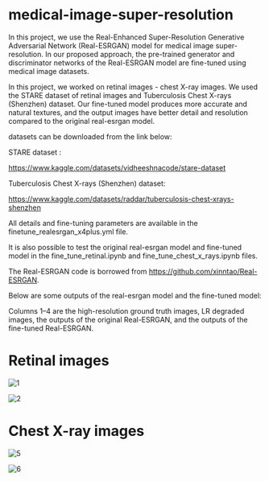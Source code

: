 # medical-image-super-resolution
 
In this project, we use the Real-Enhanced Super-Resolution Generative Adversarial Network (Real-ESRGAN) model for medical image super-resolution.
In our proposed approach, the pre-trained generator and discriminator networks of the 
Real-ESRGAN model are fine-tuned using medical image datasets.

In this project, we worked on retinal images - chest X-ray images. We used the STARE dataset of retinal images and Tuberculosis Chest X-rays (Shenzhen) dataset.
Our fine-tuned model produces more accurate and natural textures, and the output images have better detail and resolution compared to the original real-esrgan model.

datasets can be downloaded from the link below: 

STARE dataset :

https://www.kaggle.com/datasets/vidheeshnacode/stare-dataset

Tuberculosis Chest X-rays (Shenzhen) dataset:

https://www.kaggle.com/datasets/raddar/tuberculosis-chest-xrays-shenzhen

All details and fine-tuning parameters are available in the finetune_realesrgan_x4plus.yml file.

It is also possible to test the original real-esrgan model and fine-tuned model in the fine_tune_retinal.ipynb and fine_tune_chest_x_rays.ipynb files.

The Real-ESRGAN code is borrowed from https://github.com/xinntao/Real-ESRGAN.

Below are some outputs of the real-esrgan model and the fine-tuned model:

Columns 1–4 are the high-resolution ground truth images, LR degraded images, the outputs of the original Real-ESRGAN, and the outputs of the fine-tuned Real-ESRGAN.

# Retinal images 

![1](https://user-images.githubusercontent.com/47056654/200223165-2176c400-cf3d-45b7-bfd6-a64f877e63ac.jpeg)

![2](https://user-images.githubusercontent.com/47056654/200147608-a1ea47b6-8960-4b3d-adc3-16a4cb84c80f.jpeg)


# Chest X-ray images 

![5](https://user-images.githubusercontent.com/47056654/200222465-919fbd61-b1eb-499c-83ea-8ea334800201.jpeg)

![6](https://user-images.githubusercontent.com/47056654/200175085-c7a77fd5-0b04-4437-9b0d-213522bba052.jpeg)



